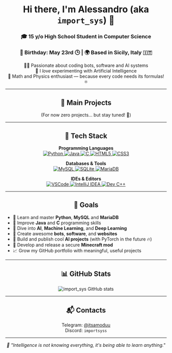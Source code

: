 <h1 align="center">Hi there, I'm Alessandro (aka <code>import_sys</code>) 👋</h1>
<h3 align="center">🎓 15 y/o High School Student in Computer Science</h3>
<h3 align="center">📅 Birthday: May 23rd 🕒 | 🌍 Based in Sicily, Italy 🇮🇹</h3>

<p align="center">
  👨‍💻 Passionate about coding bots, software and AI systems<br/>
  🧠 I <em>love</em> experimenting with Artificial Intelligence<br/>
  📐 Math and Physics enthusiast — because every code needs its formulas! ⚛️
</p>

---

<h2 align="center">🚀 Main Projects</h2>

<p align="center">
  (For now zero projects... but stay tuned! 🚀)
</p>

---

<h2 align="center">🧠 Tech Stack</h2>

<p align="center">
  <!-- Programming Languages -->
  <strong>Programming Languages</strong><br/>
  <a href="https://www.python.org/" target="_blank" rel="noopener noreferrer">
    <img src="https://img.shields.io/badge/-Python-3776AB?style=for-the-badge&logo=python&logoColor=white" alt="Python"/>
  </a>
  <a href="https://www.oracle.com/java/" target="_blank" rel="noopener noreferrer">
    <img src="https://img.shields.io/badge/-Java-007396?style=for-the-badge&logo=java&logoColor=white" alt="Java"/>
  </a>
  <a href="https://en.cppreference.com/w/c" target="_blank" rel="noopener noreferrer">
    <img src="https://img.shields.io/badge/-C-A8B9CC?style=for-the-badge&logo=c&logoColor=white" alt="C"/>
  </a>
  <a href="https://developer.mozilla.org/en-US/docs/Web/HTML" target="_blank" rel="noopener noreferrer">
    <img src="https://img.shields.io/badge/-HTML5-E34F26?style=for-the-badge&logo=html5&logoColor=white" alt="HTML5"/>
  </a>
  <a href="https://developer.mozilla.org/en-US/docs/Web/CSS" target="_blank" rel="noopener noreferrer">
    <img src="https://img.shields.io/badge/-CSS3-1572B6?style=for-the-badge&logo=css3&logoColor=white" alt="CSS3"/>
  </a>
</p>

<p align="center">
  <!-- Databases & Tools -->
  <strong>Databases & Tools</strong><br/>
  <a href="https://www.mysql.com/" target="_blank" rel="noopener noreferrer">
    <img src="https://img.shields.io/badge/-MySQL-4479A1?style=for-the-badge&logo=mysql&logoColor=white" alt="MySQL"/>
  </a>
  <a href="https://www.sqlite.org/index.html" target="_blank" rel="noopener noreferrer">
    <img src="https://img.shields.io/badge/-SQLite-003B57?style=for-the-badge&logo=sqlite&logoColor=white" alt="SQLite"/>
  </a>
  <a href="https://mariadb.org/" target="_blank" rel="noopener noreferrer">
    <img src="https://img.shields.io/badge/-MariaDB-003545?style=for-the-badge&logo=mariadb&logoColor=white" alt="MariaDB"/>
  </a>
</p>

<p align="center">
  <!-- IDEs & Editors -->
  <strong>IDEs & Editors</strong><br/>
  <a href="https://code.visualstudio.com/" target="_blank" rel="noopener noreferrer">
    <img src="https://img.shields.io/badge/-VSCode-007ACC?style=for-the-badge&logo=visual-studio-code&logoColor=white" alt="VSCode"/>
  </a>
  <a href="https://www.jetbrains.com/idea/" target="_blank" rel="noopener noreferrer">
    <img src="https://img.shields.io/badge/-IntelliJ_IDEA-000000?style=for-the-badge&logo=intellij-idea&logoColor=white" alt="IntelliJ IDEA"/>
  </a>
  <a href="https://sourceforge.net/projects/orwelldevcpp/" target="_blank" rel="noopener noreferrer">
    <img src="https://img.shields.io/badge/-DevC++-003B57?style=for-the-badge&logo=c&logoColor=white" alt="Dev C++"/>
  </a>
</p>

---

<h2 align="center">🎯 Goals</h2>

<ul>
  <li>🔄 Learn and master <strong>Python</strong>, <strong>MySQL</strong> and <strong>MariaDB</strong></li>
  <li>🔄 Improve <strong>Java</strong> and <strong>C</strong> programming skills</li>
  <li>🔄 Dive into <strong>AI</strong>, <strong>Machine Learning</strong>, and <strong>Deep Learning</strong></li>
  <li>🔄 Create awesome <strong>bots</strong>, <strong>software</strong>, and <strong>websites</strong></li>
  <li>🔄 Build and publish cool <strong>AI projects</strong> (with PyTorch in the future 🔥)</li>
  <li>🔄 Develop and release a secure <strong>Minecraft mod</strong></li>
  <li>📈 Grow my GitHub portfolio with meaningful, useful projects</li>
</ul>

---

<h2 align="center">📊 GitHub Stats</h2>

<p align="center">
  <img src="https://github-readme-stats.vercel.app/api?username=importsys&show_icons=true&theme=tokyonight" alt="import_sys GitHub stats"/>
</p>

---

<h2 align="center">📬 Contacts</h2>

<p align="center">
  Telegram: <a href="https://t.me/itsamoduu" target="_blank">@itsamoduu</a><br/>
  Discord: <code>importsyss</code>
</p>

---

<p align="center"><em>🧠 "Intelligence is not knowing everything, it's being able to learn anything."</em></p>
